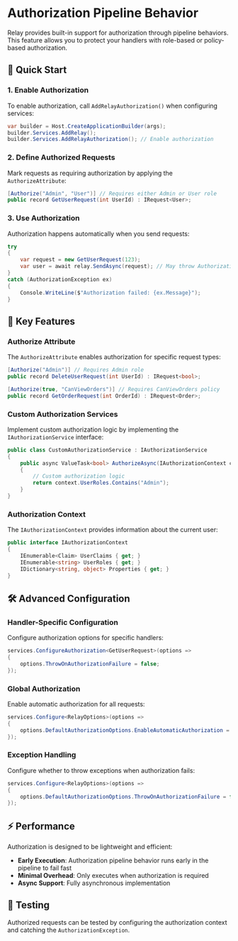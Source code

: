 # Authorization Pipeline Behavior

Relay provides built-in support for authorization through pipeline behaviors. This feature allows you to protect your handlers with role-based or policy-based authorization.

## 🚀 Quick Start

### 1. Enable Authorization

To enable authorization, call `AddRelayAuthorization()` when configuring services:

```csharp
var builder = Host.CreateApplicationBuilder(args);
builder.Services.AddRelay();
builder.Services.AddRelayAuthorization(); // Enable authorization
```

### 2. Define Authorized Requests

Mark requests as requiring authorization by applying the `AuthorizeAttribute`:

```csharp
[Authorize("Admin", "User")] // Requires either Admin or User role
public record GetUserRequest(int UserId) : IRequest<User>;
```

### 3. Use Authorization

Authorization happens automatically when you send requests:

```csharp
try
{
    var request = new GetUserRequest(123);
    var user = await relay.SendAsync(request); // May throw AuthorizationException
}
catch (AuthorizationException ex)
{
    Console.WriteLine($"Authorization failed: {ex.Message}");
}
```

## 🎯 Key Features

### Authorize Attribute

The `AuthorizeAttribute` enables authorization for specific request types:

```csharp
[Authorize("Admin")] // Requires Admin role
public record DeleteUserRequest(int UserId) : IRequest<bool>;

[Authorize(true, "CanViewOrders")] // Requires CanViewOrders policy
public record GetOrderRequest(int OrderId) : IRequest<Order>;
```

### Custom Authorization Services

Implement custom authorization logic by implementing the `IAuthorizationService` interface:

```csharp
public class CustomAuthorizationService : IAuthorizationService
{
    public async ValueTask<bool> AuthorizeAsync(IAuthorizationContext context, CancellationToken cancellationToken = default)
    {
        // Custom authorization logic
        return context.UserRoles.Contains("Admin");
    }
}
```

### Authorization Context

The `IAuthorizationContext` provides information about the current user:

```csharp
public interface IAuthorizationContext
{
    IEnumerable<Claim> UserClaims { get; }
    IEnumerable<string> UserRoles { get; }
    IDictionary<string, object> Properties { get; }
}
```

## 🛠️ Advanced Configuration

### Handler-Specific Configuration

Configure authorization options for specific handlers:

```csharp
services.ConfigureAuthorization<GetUserRequest>(options =>
{
    options.ThrowOnAuthorizationFailure = false;
});
```

### Global Authorization

Enable automatic authorization for all requests:

```csharp
services.Configure<RelayOptions>(options =>
{
    options.DefaultAuthorizationOptions.EnableAutomaticAuthorization = true;
});
```

### Exception Handling

Configure whether to throw exceptions when authorization fails:

```csharp
services.Configure<RelayOptions>(options =>
{
    options.DefaultAuthorizationOptions.ThrowOnAuthorizationFailure = false;
});
```

## ⚡ Performance

Authorization is designed to be lightweight and efficient:

- **Early Execution**: Authorization pipeline behavior runs early in the pipeline to fail fast
- **Minimal Overhead**: Only executes when authorization is required
- **Async Support**: Fully asynchronous implementation

## 🧪 Testing

Authorized requests can be tested by configuring the authorization context and catching the `AuthorizationException`.